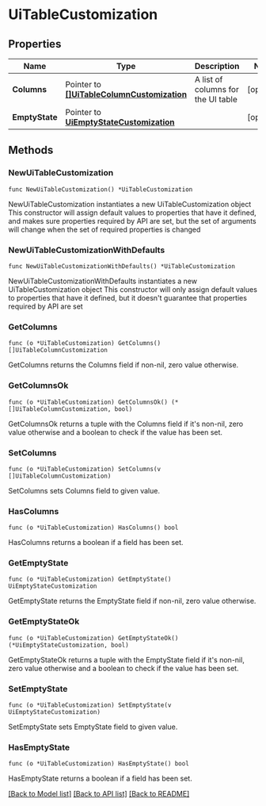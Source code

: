 # UiTableCustomization

## Properties

Name | Type | Description | Notes
------------ | ------------- | ------------- | -------------
**Columns** | Pointer to [**[]UiTableColumnCustomization**](UiTableColumnCustomization.md) | A list of columns for the UI table | [optional] 
**EmptyState** | Pointer to [**UiEmptyStateCustomization**](UiEmptyStateCustomization.md) |  | [optional] 

## Methods

### NewUiTableCustomization

`func NewUiTableCustomization() *UiTableCustomization`

NewUiTableCustomization instantiates a new UiTableCustomization object
This constructor will assign default values to properties that have it defined,
and makes sure properties required by API are set, but the set of arguments
will change when the set of required properties is changed

### NewUiTableCustomizationWithDefaults

`func NewUiTableCustomizationWithDefaults() *UiTableCustomization`

NewUiTableCustomizationWithDefaults instantiates a new UiTableCustomization object
This constructor will only assign default values to properties that have it defined,
but it doesn't guarantee that properties required by API are set

### GetColumns

`func (o *UiTableCustomization) GetColumns() []UiTableColumnCustomization`

GetColumns returns the Columns field if non-nil, zero value otherwise.

### GetColumnsOk

`func (o *UiTableCustomization) GetColumnsOk() (*[]UiTableColumnCustomization, bool)`

GetColumnsOk returns a tuple with the Columns field if it's non-nil, zero value otherwise
and a boolean to check if the value has been set.

### SetColumns

`func (o *UiTableCustomization) SetColumns(v []UiTableColumnCustomization)`

SetColumns sets Columns field to given value.

### HasColumns

`func (o *UiTableCustomization) HasColumns() bool`

HasColumns returns a boolean if a field has been set.

### GetEmptyState

`func (o *UiTableCustomization) GetEmptyState() UiEmptyStateCustomization`

GetEmptyState returns the EmptyState field if non-nil, zero value otherwise.

### GetEmptyStateOk

`func (o *UiTableCustomization) GetEmptyStateOk() (*UiEmptyStateCustomization, bool)`

GetEmptyStateOk returns a tuple with the EmptyState field if it's non-nil, zero value otherwise
and a boolean to check if the value has been set.

### SetEmptyState

`func (o *UiTableCustomization) SetEmptyState(v UiEmptyStateCustomization)`

SetEmptyState sets EmptyState field to given value.

### HasEmptyState

`func (o *UiTableCustomization) HasEmptyState() bool`

HasEmptyState returns a boolean if a field has been set.


[[Back to Model list]](../README.md#documentation-for-models) [[Back to API list]](../README.md#documentation-for-api-endpoints) [[Back to README]](../README.md)


